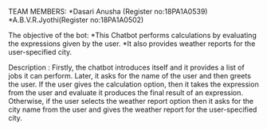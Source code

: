 TEAM MEMBERS:
*Dasari Anusha (Register no:18PA1A0539)
*A.B.V.R.Jyothi(Register no:18PA1A0502)


The objective of the bot:
*This Chatbot performs calculations by evaluating the expressions given by the user.
*It also provides weather reports for the user-specified city.

Description :
Firstly, the chatbot introduces itself and it provides a list of jobs it can perform. Later, it asks for the name of the user and then greets the user. If the user gives the calculation option, then it takes the expression from the user and evaluate it produces the final result of an expression. Otherwise, if the user selects the weather report option then it asks for the city name from the user and gives the weather report for the user-specified city.
